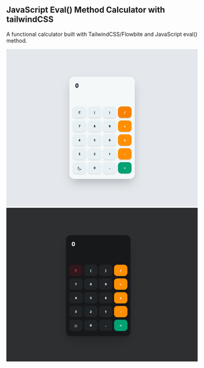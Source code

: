 ## JavaScript Eval() Method Calculator with tailwindCSS
A functional calculator built with TailwindCSS/Flowbite and JavaScript eval() method.

![Local Image](images/light.PNG)
![Local Image](images/dark.PNG)


